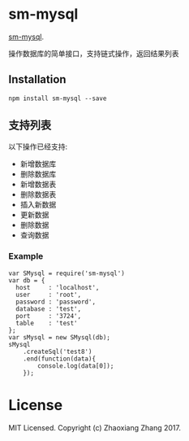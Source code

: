 sm-mysql
==============

[sm-mysql](https://github.com/findvv/sm-mysql).

操作数据库的简单接口，支持链式操作，返回结果列表

## Installation

```
npm install sm-mysql --save
```

## 支持列表

以下操作已经支持:

* 新增数据库
* 删除数据库
* 新增数据表
* 删除数据表
* 插入新数据
* 更新数据
* 删除数据
* 查询数据

### Example

```
var SMysql = require('sm-mysql')
var db = {  
  host     : 'localhost',  
  user     : 'root',  
  password : 'password',  
  database : 'test',
  port     : '3724',
  table    : 'test'
};
var sMysql = new SMysql(db);
sMysql
    .createSql('test8')
    .end(function(data){
        console.log(data[0]);
    });

```
# License

MIT Licensed. Copyright (c) Zhaoxiang Zhang 2017.
